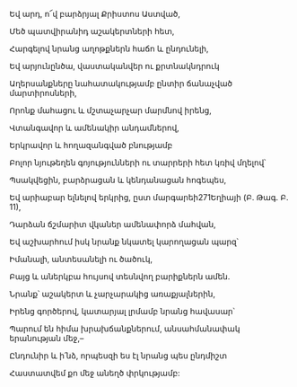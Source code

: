 Եվ արդ, ո՜վ բարձրյալ Քրիստոս Աստված,


Մեծ պատվիրանիդ աշակերտների հետ,


Հարգելով նրանց աղոթքներն հաճո և ընդունելի,


Եվ արյունընծա, վաստականվեր ու քրտնակնդրուկ


Աղերսանքները նահատակությամբ ընտիր ճանաչված մարտիրոսների,


Որոնք մահացու և մշտաչարչար մարմնով իրենց,


Վտանգավոր և ամենակիր անդամներով,


Երկրավոր և հողազանգված բնությամբ


Բոլոր նյութեղեն գոյությունների ու տարրերի հետ կռիվ մղելով՝


Պսակվեցին, բարձրացան և կենդանացան հոգեպես,


Եվ արիաբար ելնելով երկրից, ըստ մարգարեի271Եղիայի (Բ. Թագ. Բ. 11),


Դարձան ճշմարիտ վկաներ ամենափորձ մահվան,


Եվ աշխարհում իսկ նրանք նկատել կարողացան պարզ՝


Իմանալի, անտեսանելի ու ծածուկ,


Բայց և աներկբա հույսով տեսնվող բարիքներն ամեն.


Նրանք՝ աշակերտ և չարչարակից առաքյալներին,


Իրենց գործերով, կատարյալ լրմամբ նրանց հավասար՝


Պարում են հիմա խրախճանքներում, անսահմանափակ երանության մեջ,–


Ընդունիր և ի՛նձ, որպեսզի ես էլ նրանց պես ընդմիշտ


Հաստատվեմ քո մեջ անեղծ փրկությամբ: